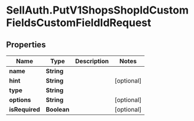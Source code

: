 # SellAuth.PutV1ShopsShopIdCustomFieldsCustomFieldIdRequest

## Properties

Name | Type | Description | Notes
------------ | ------------- | ------------- | -------------
**name** | **String** |  | 
**hint** | **String** |  | [optional] 
**type** | **String** |  | 
**options** | **String** |  | [optional] 
**isRequired** | **Boolean** |  | [optional] 


